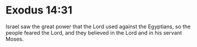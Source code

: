 # Exodus 14:31

Israel saw the great power that the Lord used against the Egyptians, so the people feared the Lord, and they believed in the Lord and in his servant Moses.
